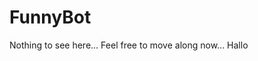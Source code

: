 FunnyBot
===========================================================

Nothing to see here...
Feel free to move along now...
Hallo